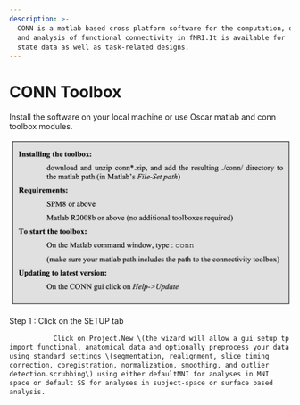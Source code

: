 ```yaml
---
description: >-
  CONN is a matlab based cross platform software for the computation, display
  and analysis of functional connectivity in fMRI.It is available for  restng
  state data as well as task-related designs.
---
```


# CONN Toolbox

Install the software on your local machine or use Oscar matlab and conn toolbox modules.

![](.gitbook/assets/screen-shot-2020-09-14-at-4.28.01-pm.png)

Step 1 : Click on the SETUP tab

               Click on Project.New \(the wizard will allow a gui setup tp import functional, anatomical data and optionally preprocess your data using standard settings \(segmentation, realignment, slice timing correction, coregistration, normalization, smoothing, and outlier detection.scrubbing\) using either defaultMNI for analyses in MNI space or default SS for analyses in subject-space or surface based analysis.

